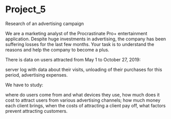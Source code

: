# Project_5
Research of an advertising campaign

We are a marketing analyst of the Procrastinate Pro+ entertainment application. Despite huge investments in advertising, the company has been suffering losses for the last few months. Your task is to understand the reasons and help the company to become a plus.

There is data on users attracted from May 1 to October 27, 2019:

server log with data about their visits,
unloading of their purchases for this period,
advertising expenses.

We have to study:

where do users come from and what devices they use,
how much does it cost to attract users from various advertising channels;
how much money each client brings,
when the costs of attracting a client pay off,
what factors prevent attracting customers.
